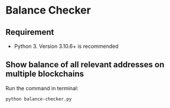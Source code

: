 # Balance Checker

## Requirement

- Python 3. Version 3.10.6+ is recommended

## Show balance of all relevant addresses on multiple blockchains

Run the command in terminal:

```
python balance-checker.py
```